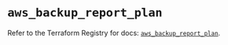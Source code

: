 # `aws_backup_report_plan`

Refer to the Terraform Registry for docs: [`aws_backup_report_plan`](https://registry.terraform.io/providers/hashicorp/aws/5.90.1/docs/resources/backup_report_plan).
